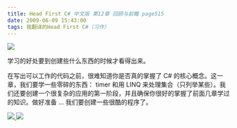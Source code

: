 ```yaml
---
title: Head First C# 中文版 第12章 回顾与前瞻 page515
date: 2009-06-09 15:43:00
tags: 我翻译的Head First C#（习作）
---
```

![](https://p-blog.csdn.net/images/p_blog_csdn_net/cuipengfei1/EntryImages/20090609/2009-06-09_15-26-54.jpg)

学习的好处要到创建些什么东西的时候才看得出来。

  

在写出可以工作的代码之前，很难知道你是否真的掌握了  C#  的核心概念。这一章，我们要学一些零碎的东西：  timer  和用  LINQ
来处理集合（只列举某些）。我们还要创建一个很复杂的应用的第一阶段，并且确保你很好的掌握了前面几章学过的知识。做好准备  ...
我们要创建一些很酷的程序了。



[ ![](https://profile.csdnimg.cn/5/2/5/3_cuipengfei1)
![](https://g.csdnimg.cn/static/user-reg-year/1x/11.png)
](https://blog.csdn.net/cuipengfei1)





